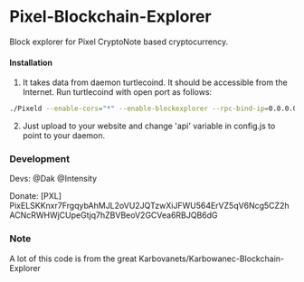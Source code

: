 # Pixel-Blockchain-Explorer
Block explorer for Pixel CryptoNote based cryptocurrency.

#### Installation

1) It takes data from daemon turtlecoind. It should be accessible from the Internet. Run turtlecoind with open port as follows:
```bash
./Pixeld --enable-cors="*" --enable-blockexplorer --rpc-bind-ip=0.0.0.0 --rpc-bind-port=18082
```
2) Just upload to your website and change 'api' variable in config.js to point to your daemon.


### Development
Devs:
    @Dak
    @Intensity

Donate: [PXL] PixELSKKnxr7FrgqybAhMJL2oVU2JQTzwXiJFWU564ErVZ5qV6Ncg5CZ2hACNcRWHWjCUpeGtjq7hZBVBeoV2GCVea6RBJQB6dG

### Note

A lot of this code is from the great Karbovanets/Karbowanec-Blockchain-Explorer

